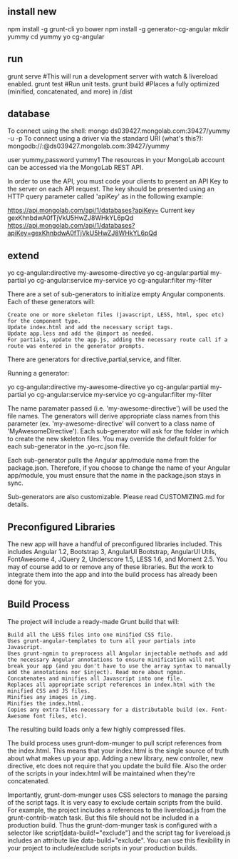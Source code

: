 install new
---------------
npm install -g grunt-cli yo bower
npm install -g generator-cg-angular
mkdir yummy
cd yummy
yo cg-angular

run
---
grunt serve   #This will run a development server with watch & livereload enabled.
grunt test    #Run unit tests.
grunt build   #Places a fully optimized (minified, concatenated, and more) in /dist

database
------------

To connect using the shell:
mongo ds039427.mongolab.com:39427/yummy -u <dbuser> -p <dbpassword>
To connect using a driver via the standard URI (what's this?):
  mongodb://<dbuser>:<dbpassword>@ds039427.mongolab.com:39427/yummy

  user yummy,password yummy1
   The resources in your MongoLab account can be accessed via the MongoLab REST API.

In order to use the API, you must code your clients to present an API Key to the server on each API request. The key should be presented using an HTTP query parameter called 'apiKey' as in the following example: 

https://api.mongolab.com/api/1/databases?apiKey=<your-api-key>
  Current key gexKhnbdwA0fTjVkU5HwZJ8WHkYL6pQd 
https://api.mongolab.com/api/1/databases?apiKey=gexKhnbdwA0fTjVkU5HwZJ8WHkYL6pQd 


  
extend
------------
yo cg-angular:directive my-awesome-directive
yo cg-angular:partial my-partial
yo cg-angular:service my-service
yo cg-angular:filter my-filter

There are a set of sub-generators to initialize empty Angular components. Each of these generators will:

    Create one or more skeleton files (javascript, LESS, html, spec etc) for the component type.
    Update index.html and add the necessary script tags.
    Update app.less and add the @import as needed.
    For partials, update the app.js, adding the necessary route call if a route was entered in the generator prompts.

There are generators for directive,partial,service, and filter.

Running a generator:

yo cg-angular:directive my-awesome-directive
yo cg-angular:partial my-partial
yo cg-angular:service my-service
yo cg-angular:filter my-filter

The name paramater passed (i.e. 'my-awesome-directive') will be used the file names. The generators will derive appropriate class names from this parameter (ex. 'my-awesome-directive' will convert to a class name of 'MyAwesomeDirective'). Each sub-generator will ask for the folder in which to create the new skeleton files. You may override the default folder for each sub-generator in the .yo-rc.json file.

Each sub-generator pulls the Angular app/module name from the package.json. Therefore, if you choose to change the name of your Angular app/module, you must ensure that the name in the package.json stays in sync.

Sub-generators are also customizable. Please read CUSTOMIZING.md for details.

 Preconfigured Libraries
------------------------------------
The new app will have a handful of preconfigured libraries included. This includes Angular 1.2, Bootstrap 3, AngularUI Bootstrap, AngularUI Utils, FontAwesome 4, JQuery 2, Underscore 1.5, LESS 1.6, and Moment 2.5. You may of course add to or remove any of these libraries. But the work to integrate them into the app and into the build process has already been done for you.

 Build Process
 ------------------------

The project will include a ready-made Grunt build that will:

    Build all the LESS files into one minified CSS file.
    Uses grunt-angular-templates to turn all your partials into Javascript.
    Uses grunt-ngmin to preprocess all Angular injectable methods and add the necessary Angular annotations to ensure minification will not break your app (and you don't have to use the array syntax to manually add the annotations nor $inject). Read more about ngmin.
    Concatenates and minifies all Javascript into one file.
    Replaces all appropriate script references in index.html with the minified CSS and JS files.
    Minifies any images in /img.
    Minifies the index.html.
    Copies any extra files necessary for a distributable build (ex. Font-Awesome font files, etc).

The resulting build loads only a few highly compressed files.

The build process uses grunt-dom-munger to pull script references from the index.html. This means that your index.html is the single source of truth about what makes up your app. Adding a new library, new controller, new directive, etc does not require that you update the build file. Also the order of the scripts in your index.html will be maintained when they're concatenated.

Importantly, grunt-dom-munger uses CSS selectors to manage the parsing of the script tags. It is very easy to exclude certain scripts from the build. For example, the project includes a references to the livereload.js from the grunt-contrib-watch task. But this file should not be included in a production build. Thus the grunt-dom-munger task is configured with a selector like script[data-build!="exclude"] and the script tag for livereload.js includes an attribute like data-build="exclude". You can use this flexibility in your project to include/exclude scripts in your production builds.
